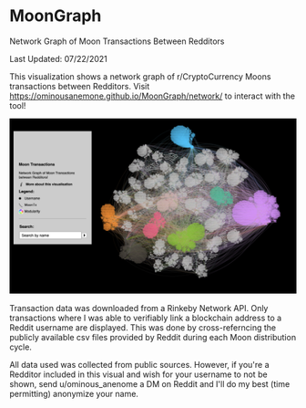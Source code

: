 # MoonGraph

Network Graph of Moon Transactions Between Redditors

Last Updated: 07/22/2021

This visualization shows a network graph of r/CryptoCurrency Moons transactions between Redditors.
Visit https://ominousanemone.github.io/MoonGraph/network/ to interact with the tool!

![Network Graph](network/images/readme_visual.png)

Transaction data was downloaded from a Rinkeby Network API. Only transactions where I was able to verifiably link a blockchain address to a Reddit username are displayed. This was done by cross-referncing the publicly available csv files provided by Reddit during each Moon distribution cycle.

All data used was collected from public sources. However, if you're a Redditor included in this visual and wish for your username to not be shown, send u/ominous_anenome a DM on Reddit and I'll do my best (time permitting) anonymize your name.
